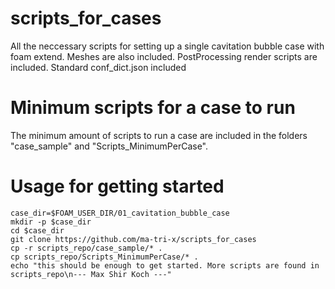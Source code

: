 # scripts_for_cases
All the neccessary scripts for setting up a single cavitation bubble case with foam extend.
Meshes are also included.
PostProcessing render scripts are included.
Standard conf_dict.json included
# Minimum scripts for a case to run
The minimum amount of scripts to run a case are included in the folders
"case_sample" and
"Scripts_MinimumPerCase".
# Usage for getting started
```
case_dir=$FOAM_USER_DIR/01_cavitation_bubble_case
mkdir -p $case_dir
cd $case_dir
git clone https://github.com/ma-tri-x/scripts_for_cases
cp -r scripts_repo/case_sample/* .
cp scripts_repo/Scripts_MinimumPerCase/* .
echo "this should be enough to get started. More scripts are found in scripts_repo\n--- Max Shir Koch ---"
```
